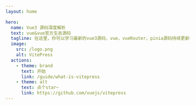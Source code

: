 ```yaml
---
layout: home

hero:
  name: Vue3 源码深度解析
  text: vue&vue官方生态源码
  tagline: 在这里，你可以学习最新的vue3源码，vue，vueRouter，pinia源码持续更新中...简单易上手，让你的源码学习之路不再是梦！
  image:
    src: /logo.png
    alt: VitePress
  actions:
    - theme: brand
      text: 开始
      link: /guide/what-is-vitepress
    - theme: alt
      text: 点个star~
      link: https://github.com/vuejs/vitepress
---
```


<style>
  :root {
  --vp-home-hero-name-color: transparent;
  --vp-home-hero-name-background: -webkit-linear-gradient(120deg, #bd34fe, #41d1ff);
}
</style>